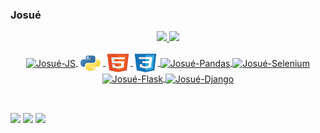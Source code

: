 ###  Josué 


   

<div align="center">
  <a href="https://github.com/JosuecomJ">
  <img height="180em" src="https://github-readme-stats-chi-eight-75.vercel.app/api?username=JosuecomJ&show_icons=true&theme=radical&include_all_commits=true&count_private=true"/>
  <img height="180em" src="https://github-readme-stats-chi-eight-75.vercel.app/api/top-langs/?username=JosuecomJ&layout=compact&langs_count=7&theme=radical"/>
</div>
  
  
<div style="display: inline_block" align="center"><br>
   <img align="center" alt="Josué-JS" height="30" width="40" src="https://cdn.jsdelivr.net/gh/devicons/devicon/icons/javascript/javascript-original.svg">
  <img align="center" alt="Josué-Python" height="30" width="40" src="https://raw.githubusercontent.com/devicons/devicon/master/icons/python/python-original.svg"> 
  <img align="center" alt="Josué-HTML" height="30" width="40" src="https://raw.githubusercontent.com/devicons/devicon/master/icons/html5/html5-original.svg">
  <img align="center" alt="Josué-CSS" height="30" width="40" src="https://raw.githubusercontent.com/devicons/devicon/master/icons/css3/css3-original.svg">
  <img align="center" alt="Josué-Pandas" height="30" width="40" src="https://cdn.jsdelivr.net/gh/devicons/devicon/icons/pandas/pandas-original-wordmark.svg" />
  <img align="center" alt="Josué-Selenium" height="30" width="40" src="https://cdn.jsdelivr.net/gh/devicons/devicon/icons/selenium/selenium-original.svg" />
 
  <img align="center" alt="Josué-Flask" height="60" width="60" src="https://cdn.jsdelivr.net/gh/devicons/devicon/icons/flask/flask-original-wordmark.svg" />
  <img align="center" alt="Josué-Django" height="60" width="60" src="https://cdn.jsdelivr.net/gh/devicons/devicon/icons/django/django-plain-wordmark.svg" />
  </div>
  
  ##
<div style="display: inline_block"><br> 
    <a  href="https://www.instagram.com/josuecomj/" target="_blank"><img src="https://img.shields.io/badge/-Instagram-%23E4405F?style=for-the-badge&logo=instagram&logoColor=white" target="_blank" ></a> 
    <a  href = "mailto:josueemcontato@gmail.com"><img src="https://img.shields.io/badge/Gmail-D14836?style=for-the-badge&logo=gmail&logoColor=white" target="_blank"></a>
    <a   href="https://www.linkedin.com/in/josu%C3%A9-da-silva-nunes-a3b68761/"  > <img src="https://img.shields.io/badge/-LinkedIn-%230077B5?style=for-the-badge&logo=linkedin&logoColor=white" target="_blank"></a> 

   
</div>   
          
                  
<link rel="stylesheet" href="https://cdn.jsdelivr.net/gh/devicons/devicon@v2.15.1/devicon.min.css">             
